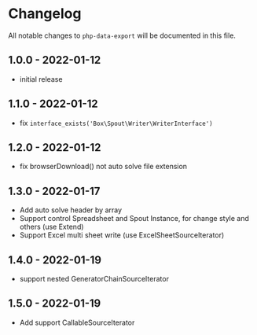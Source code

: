 # Changelog

All notable changes to `php-data-export` will be documented in this file.

## 1.0.0 - 2022-01-12

- initial release

## 1.1.0 - 2022-01-12

- fix `interface_exists('Box\Spout\Writer\WriterInterface')`

## 1.2.0 - 2022-01-12

- fix browserDownload() not auto solve file extension

## 1.3.0 - 2022-01-17

- Add auto solve header by array
- Support control Spreadsheet and Spout Instance, for change style and others (use Extend)
- Support Excel multi sheet write (use ExcelSheetSourceIterator)

## 1.4.0 - 2022-01-19

- support nested GeneratorChainSourceIterator

## 1.5.0 - 2022-01-19

- Add support CallableSourceIterator
